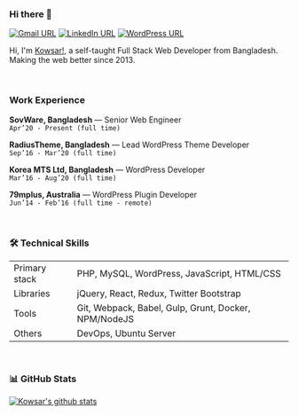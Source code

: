 ### Hi there 👋

[![Gmail URL](https://img.shields.io/badge/social--badge?style=social&label=Email&logo=gmail)](mailto:kowsar9989@gmail.com)
[![LinkedIn URL](https://img.shields.io/badge/social--badge?style=social&label=LinkedIn&logo=linkedin)](https://www.linkedin.com/in/kowsar89/)
[![WordPress URL](https://img.shields.io/badge/social--badge?style=social&label=WordPress&logo=wordpress)](https://profiles.wordpress.org/kowsar89/#content-plugins)
<br>

Hi, I'm [Kowsar!](https://kowsarhossain.com), a self-taught Full Stack Web Developer from Bangladesh. Making the web better since 2013.

<br>

### Work Experience

**SovWare, Bangladesh** — Senior Web Engineer <br>
`Apr’20 - Present (full time)`
<br>

**RadiusTheme, Bangladesh** — Lead WordPress Theme Developer <br>
`Sep’16 - Mar’20 (full time)`
<br>

 **Korea MTS Ltd, Bangladesh** — WordPress Developer <br>
`Mar’16 - Aug’20 (full time)`
<br>

 **79mplus, Australia** — WordPress Plugin Developer <br>
`Jun’14 - Feb’16 (full time - remote)`

<br>

### 🛠 Technical Skills
<table>
    <tr>
        <td>Primary stack</td>
        <td>PHP, MySQL, WordPress, JavaScript, HTML/CSS</td>
    </tr>
    <tr>
        <td>Libraries</td>
        <td>jQuery, React, Redux, Twitter Bootstrap</td>
    </tr>
    <tr>
        <td>Tools</td>
        <td>Git, Webpack, Babel, Gulp, Grunt, Docker, NPM/NodeJS</td>
    </tr>
    <tr>
        <td>Others</td>
        <td>DevOps, Ubuntu Server</td>
    </tr>
</table>
<br>


### 📊 GitHub Stats
[![Kowsar's github stats](https://github-readme-stats.vercel.app/api?username=kowsar89&count_private=true&include_all_commits=true&show_icons=true&theme=react&show_owner=true)](https://github.com/kowsar89)
